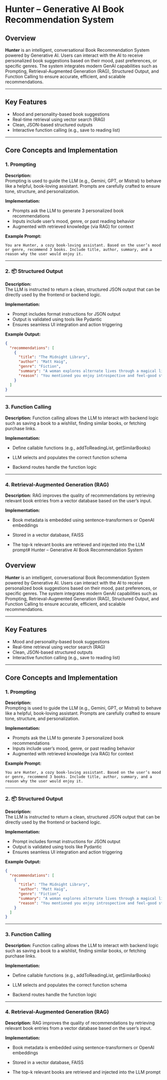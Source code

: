 #  Hunter – Generative AI Book Recommendation System

##  Overview

**Hunter** is an intelligent, conversational Book Recommendation System powered by Generative AI. Users can interact with the AI to receive personalized book suggestions based on their mood, past preferences, or specific genres. The system integrates modern GenAI capabilities such as Prompting, Retrieval-Augmented Generation (RAG), Structured Output, and Function Calling to ensure accurate, efficient, and scalable recommendations.

---

## Key Features

- Mood and personality-based book suggestions
- Real-time retrieval using vector search (RAG)
- Clean, JSON-based structured outputs
- Interactive function calling (e.g., save to reading list)

---

## Core Concepts and Implementation

### 1. Prompting

**Description:**  
Prompting is used to guide the LLM (e.g., Gemini, GPT, or Mistral) to behave like a helpful, book-loving assistant. Prompts are carefully crafted to ensure tone, structure, and personalization.

**Implementation:**
- Prompts ask the LLM to generate 3 personalized book recommendations
- Inputs include user’s mood, genre, or past reading behavior
- Augmented with retrieved knowledge (via RAG) for context

**Example Prompt:**
```
You are Hunter, a cozy book-loving assistant. Based on the user’s mood or genre, recommend 3 books. Include title, author, summary, and a reason why the user would enjoy it.
```


---

### 2. 📦 Structured Output

**Description:**  
The LLM is instructed to return a clean, structured JSON output that can be directly used by the frontend or backend logic.

**Implementation:**
- Prompt includes format instructions for JSON output
- Output is validated using tools like Pydantic
- Ensures seamless UI integration and action triggering

**Example Output:**
```json
{
  "recommendations": [
    {
      "title": "The Midnight Library",
      "author": "Matt Haig",
      "genre": "Fiction",
      "summary": "A woman explores alternate lives through a magical library.",
      "reason": "You mentioned you enjoy introspective and feel-good stories."
    }
  ]
}

```
---
### 3. Function Calling
**Description:**
Function calling allows the LLM to interact with backend logic such as saving a book to a wishlist, finding similar books, or fetching purchase links.

**Implementation:**

- Define callable functions (e.g., addToReadingList, getSimilarBooks)

- LLM selects and populates the correct function schema

- Backend routes handle the function logic

---

### 4. Retrieval-Augmented Generation (RAG)

**Description:**
RAG improves the quality of recommendations by retrieving relevant book entries from a vector database based on the user’s input.

**Implementation:**

- Book metadata is embedded using sentence-transformers or OpenAI embeddings

- Stored in a vector database,  FAISS

- The top-k relevant books are retrieved and injected into the LLM prompt#  Hunter – Generative AI Book Recommendation System

##  Overview

**Hunter** is an intelligent, conversational Book Recommendation System powered by Generative AI. Users can interact with the AI to receive personalized book suggestions based on their mood, past preferences, or specific genres. The system integrates modern GenAI capabilities such as Prompting, Retrieval-Augmented Generation (RAG), Structured Output, and Function Calling to ensure accurate, efficient, and scalable recommendations.

---

## Key Features

- Mood and personality-based book suggestions
- Real-time retrieval using vector search (RAG)
- Clean, JSON-based structured outputs
- Interactive function calling (e.g., save to reading list)

---

## Core Concepts and Implementation

### 1. Prompting

**Description:**  
Prompting is used to guide the LLM (e.g., Gemini, GPT, or Mistral) to behave like a helpful, book-loving assistant. Prompts are carefully crafted to ensure tone, structure, and personalization.

**Implementation:**
- Prompts ask the LLM to generate 3 personalized book recommendations
- Inputs include user’s mood, genre, or past reading behavior
- Augmented with retrieved knowledge (via RAG) for context

**Example Prompt:**
```
You are Hunter, a cozy book-loving assistant. Based on the user’s mood or genre, recommend 3 books. Include title, author, summary, and a reason why the user would enjoy it.
```


---

### 2. 📦 Structured Output

**Description:**  
The LLM is instructed to return a clean, structured JSON output that can be directly used by the frontend or backend logic.

**Implementation:**
- Prompt includes format instructions for JSON output
- Output is validated using tools like Pydantic
- Ensures seamless UI integration and action triggering

**Example Output:**
```json
{
  "recommendations": [
    {
      "title": "The Midnight Library",
      "author": "Matt Haig",
      "genre": "Fiction",
      "summary": "A woman explores alternate lives through a magical library.",
      "reason": "You mentioned you enjoy introspective and feel-good stories."
    }
  ]
}

```
---
### 3. Function Calling
**Description:**
Function calling allows the LLM to interact with backend logic such as saving a book to a wishlist, finding similar books, or fetching purchase links.

**Implementation:**

- Define callable functions (e.g., addToReadingList, getSimilarBooks)

- LLM selects and populates the correct function schema

- Backend routes handle the function logic

---

### 4. Retrieval-Augmented Generation (RAG)

**Description:**
RAG improves the quality of recommendations by retrieving relevant book entries from a vector database based on the user’s input.

**Implementation:**

- Book metadata is embedded using sentence-transformers or OpenAI embeddings

- Stored in a vector database,  FAISS

- The top-k relevant books are retrieved and injected into the LLM prompt